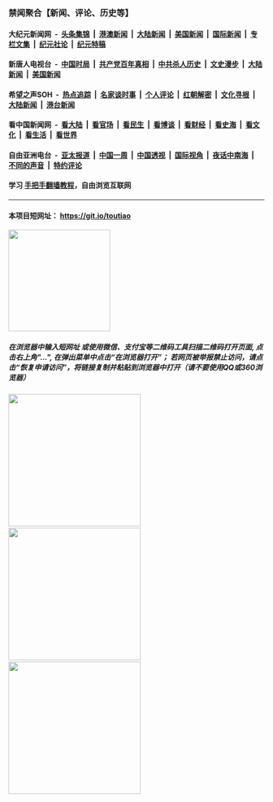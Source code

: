 ### 禁闻聚合【新闻、评论、历史等】

#### 大纪元新闻网 &nbsp;-&nbsp; [头条集锦](indexes/E头条集锦.md?t=03052202) &nbsp;|&nbsp; [港澳新闻](indexes/E港澳新闻.md?t=03052202)  &nbsp;|&nbsp; [大陆新闻](indexes/E大陆新闻.md?t=03052202) &nbsp;|&nbsp; [美国新闻](indexes/E美国新闻.md?t=03052202) &nbsp;|&nbsp; [国际新闻](indexes/E国际新闻.md?t=03052202) &nbsp;|&nbsp; [专栏文集](indexes/E专栏文集.md?t=03052202) &nbsp;|&nbsp; [纪元社论](indexes/E纪元社论.md?t=03052202) &nbsp;|&nbsp; [纪元特稿](indexes/E纪元特稿.md?t=03052202) 

#### 新唐人电视台 &nbsp;-&nbsp; [中国时局](indexes/N中国时局.md?t=03052202) &nbsp;|&nbsp; [共产党百年真相](indexes/N共产党百年真相.md?t=03052202) &nbsp;|&nbsp; [中共杀人历史](indexes/N中共杀人历史.md?t=03052202) &nbsp;|&nbsp; [文史漫步](indexes/N文史漫步.md?t=03052202) &nbsp;|&nbsp; [大陆新闻](indexes/N大陆新闻.md?t=03052202) &nbsp;|&nbsp; [美国新闻](indexes/N美国新闻.md?t=03052202)

#### 希望之声SOH &nbsp;-&nbsp; [热点追踪](indexes/H热点追踪.md?t=03052202) &nbsp;|&nbsp; [名家谈时事](indexes/H名家谈时事.md?t=03052202) &nbsp;|&nbsp; [个人评论](indexes/H个人评论.md?t=03052202)  &nbsp;|&nbsp; [红朝解密](indexes/H红朝解密.md?t=03052202) &nbsp;|&nbsp; [文化寻根](indexes/H文化寻根.md?t=03052202) &nbsp;|&nbsp; [大陆新闻](indexes/H大陆新闻.md?t=03052202) &nbsp;|&nbsp; [港台新闻](indexes/H港台新闻.md?t=03052202)

#### 看中国新闻网 &nbsp;-&nbsp; [看大陆](indexes/S看大陆.md?t=03052202) &nbsp;|&nbsp; [看官场](indexes/S看官场.md?t=03052202) &nbsp;|&nbsp; [看民生](indexes/S看民生.md?t=03052202)  &nbsp;|&nbsp; [看博谈](indexes/S看博谈.md?t=03052202) &nbsp;|&nbsp; [看财经](indexes/S看财经.md?t=03052202) &nbsp;|&nbsp; [看史海](indexes/S看史海.md?t=03052202) &nbsp;|&nbsp; [看文化](indexes/S看文化.md?t=03052202) &nbsp;|&nbsp; [看生活](indexes/S看生活.md?t=03052202) &nbsp;|&nbsp; [看世界](indexes/S看世界.md?t=03052202)

#### 自由亚洲电台 &nbsp;-&nbsp; [亚太报道](indexes/R亚太报道.md?t=03052202) &nbsp;|&nbsp; [中国一周](indexes/R中国一周.md?t=03052202) &nbsp;|&nbsp; [中国透视](indexes/R中国透视.md?t=03052202)  &nbsp;|&nbsp; [国际视角](indexes/R国际视角.md?t=03052202) &nbsp;|&nbsp; [夜话中南海](indexes/R夜话中南海.md?t=03052202) &nbsp;|&nbsp; [不同的声音](indexes/R不同的声音.md?t=03052202) &nbsp;|&nbsp; [特约评论](indexes/R特约评论.md?t=03052202)

#### 学习 [手把手翻墙教程](https://github.com/gfw-breaker/guides/wiki)，自由浏览互联网

----

#### 本项目短网址： https://git.io/toutiao
<img src="https://raw.githubusercontent.com/gfw-breaker/banned-news/master/scripts/img/qr.png" width="200px"/>  

##### 在浏览器中输入短网址 或使用微信、支付宝等二维码工具扫描二维码打开页面, 点击右上角"...", 在弹出菜单中点击“在浏览器打开”； 若网页被举报禁止访问，请点击“恢复申请访问”，将链接复制并粘贴到浏览器中打开（请不要使用QQ或360浏览器）

<img src="https://raw.githubusercontent.com/gfw-breaker/banned-news/master/scripts/img/1.png" width="260px"/> &nbsp; <img src="https://raw.githubusercontent.com/gfw-breaker/banned-news/master/scripts/img/2.png" width="260px"/> &nbsp; <img src="https://raw.githubusercontent.com/gfw-breaker/banned-news/master/scripts/img/3.png" width="260px"/>
